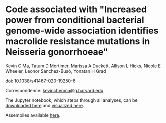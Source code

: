 # Code associated with "Increased power from conditional bacterial genome-wide association identifies macrolide resistance mutations in Neisseria gonorrhoeae"

Kevin C Ma, Tatum D Mortimer, Marissa A Duckett, Allison L Hicks, Nicole E Wheeler, Leonor Sánchez-Busó, Yonatan H Grad

[doi: 10.1038/s41467-020-19250-6](https://www.nature.com/articles/s41467-020-19250-6)

Correspondence: kevinchenma@g.harvard.edu

The Jupyter notebook, which steps through all analyses, can be [downloaded here](https://github.com/gradlab/rplD-conditional-gwas/blob/master/rplD-conditional-GWAS-notebook.ipynb) and [visualized here](https://nbviewer.jupyter.org/github/gradlab/rplD-conditional-gwas/blob/master/rplD-conditional-GWAS-notebook.ipynb).

Assemblies available [here](https://hu-my.sharepoint.com/:u:/g/personal/mortimer_hsph_harvard_edu/ER3MQCJsQQBNhmQCsqXWw8kB0FZywn1GVROc4SGZtXLSWg?e=szJIWb).
